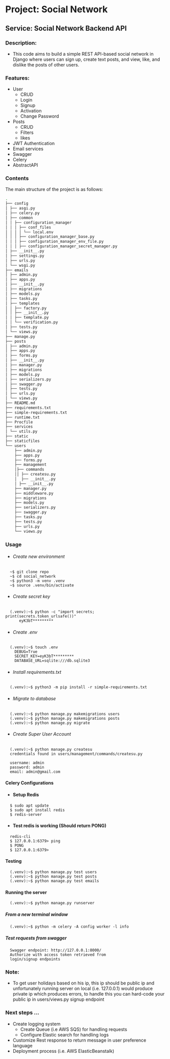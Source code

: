 # Project: Social Network

## Service: Social Network Backend API

### Description:
- This code aims to build a simple REST API-based social network in Django where users can sign up, create text posts, and view, like, and dislike the posts of other users.

### Features:
- User 
  - CRUD
  - Login
  - Signup
  - Activation
  - Change Password
- Posts 
  - CRUD
  - Filters
  - likes
- JWT Authentication
- Email services
- Swagger
- Celery
- AbstractAPI 


### Contents
The main structure of the project is as follows:

```bash  
.
├── config
│ ├── asgi.py
│ ├── celery.py
│ ├── common
│ │ ├── configuration_manager
│ │ │ ├── conf_files
│ │ │ │ └── local.env
│ │ │ ├── configuration_manager_base.py
│ │ │ ├── configuration_manager_env_file.py
│ │ │ ├── configuration_manager_secret_manager.py
│ ├── __init__.py
│ ├── settings.py
│ ├── urls.py
│ └── wsgi.py
├── emails
│ ├── admin.py
│ ├── apps.py
│ ├── __init__.py
│ ├── migrations
│ ├── models.py
│ ├── tasks.py
│ ├── templates
│ │ ├── factory.py
│ │ ├── __init__.py
│ │ ├── template.py
│ │ └── verification.py
│ ├── tests.py
│ └── views.py
├── manage.py
├── posts
│ ├── admin.py
│ ├── apps.py
│ ├── forms.py
│ ├── __init__.py
│ ├── manager.py
│ ├── migrations
│ ├── models.py
│ ├── serializers.py
│ ├── swagger.py
│ ├── tests.py
│ ├── urls.py
│ └── views.py
├── README.md
├── requirements.txt
├── simple-requirements.txt
├── runtime.txt
├── Procfile
├── services
│ └── utils.py
├── static
├── staticfiles
└── users
    ├── admin.py
    ├── apps.py
    ├── forms.py
    ├── management
    │├── commands
    ││ ├── createsu.py
    │  ├── __init__.py
    │ ├── __init__.py
    ├── manager.py
    ├── middleware.py
    ├── migrations
    ├── models.py
    ├── serializers.py
    ├── swagger.py
    ├── tasks.py
    ├── tests.py
    ├── urls.py
    └── views.py

```


### Usage
- ###### Create new environment 
```
  ~$ git clone repo
  ~$ cd social_network
  ~$ python3 -m venv .venv
  ~$ source .venv/bin/activate
```
- ###### Create secret key  
```
  (.venv):~$ python -c "import secrets; print(secrets.token_urlsafe())"
      eyK3bT*********
```

- ###### Create .env  
```
  (.venv):~$ touch .env
    DEBUG=True
    SECRET_KEY=eyK3bT*********
    DATABASE_URL=sqlite:///db.sqlite3
```


- ###### Install requirements.txt
```
  (.venv):~$ python3 -m pip install -r simple-requirements.txt
```

    
- ###### Migrate to database
```
  (.venv):~$ python manage.py makemigrations users
  (.venv):~$ python manage.py makemigrations posts
  (.venv):~$ python manage.py migrate
```

- ###### Create Super User Account
```
  (.venv):~$ python manage.py createsu
  credentials found in users/management/commands/createsu.py
  
  username: admin
  password: admin
  email: admin@gmail.com
```

#### Celery Configurations

- #### Setup Redis
```
  $ sudo apt update
  $ sudo apt install redis
  $ redis-server
```

- #### Test redis is working (Should return PONG)
```
  redis-cli
  $ 127.0.0.1:6379> ping
  $ PONG
  $ 127.0.0.1:6379>
```

#### Testing
```
  (.venv):~$ python manage.py test users
  (.venv):~$ python manage.py test posts
  (.venv):~$ python manage.py test emails
```

#### Running the server

```
  (.venv):~$ python manage.py runserver
```

##### From a new terminal window
```
  (.venv):~$ python -m celery -A config worker -l info
```
 ##### Test requests from swagger
```
  Swagger endpoint: http://127.0.0.1:8000/
  Authorize with access token retrieved from
  login/signup endpoints
```

### Note:
- To get user holidays based on his ip, this ip should be public ip and unfortunately running server on local (i.e. 127.0.0.1) would produce private ip which produces errors, to handle this you can hard-code your public ip in users/views.py signup endpoint 

### Next steps ...
- Create logging system
  - Create Queue (i.e AWS SQS) for handling requests
  - Configure Elastic search for handling logs
- Customize Rest response to return message in user preference language
- Deployment process (i.e. AWS ElasticBeanstalk)




